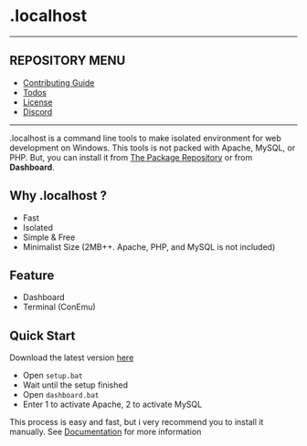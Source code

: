 # .localhost

---
## REPOSITORY MENU
- [Contributing Guide](docs/CONTRIBUTING.md)
- [Todos](docs/TODO.md)
- [License](docs/LICENSE.md)
- [Discord]()
---

.localhost is a command line tools to make isolated environment for web development on Windows. This tools is not packed with Apache, MySQL, or PHP. But, you can install it from [The Package Repository](https://github.com/indra87g/localhost-package-repo) or from **Dashboard**.

## Why .localhost ?
- Fast
- Isolated
- Simple & Free
- Minimalist Size (2MB++. Apache, PHP, and MySQL is not included)

## Feature
- Dashboard
- Terminal (ConEmu)

## Quick Start
Download the latest version [here]()

- Open ```setup.bat```
- Wait until the setup finished
- Open ```dashboard.bat```
- Enter 1 to activate Apache, 2 to activate MySQL

This process is easy and fast, but i very recommend you to install it manually. See [Documentation]() for more information

